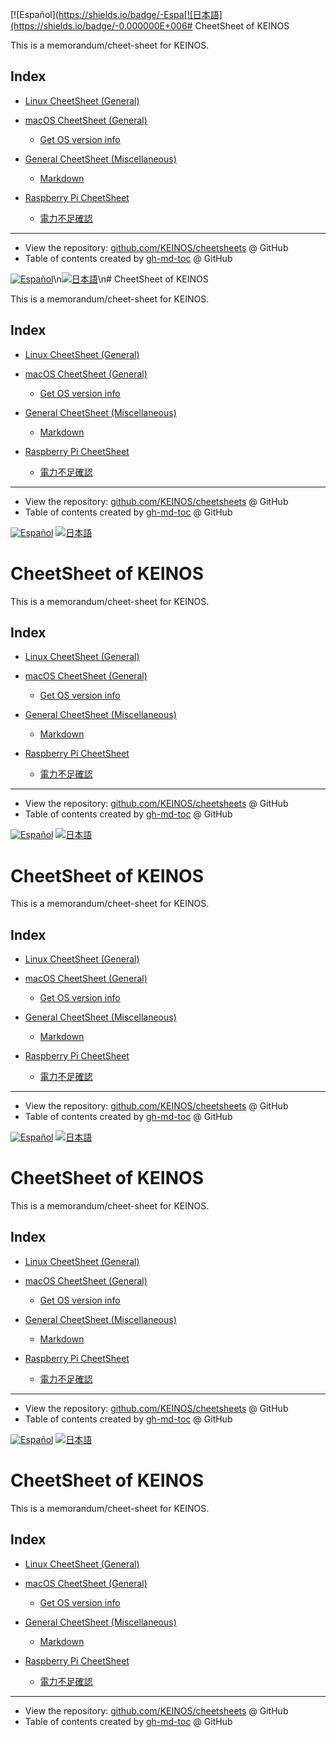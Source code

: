 <!-- Code generated using /.github/gen-index.sh; DO NOT EDIT. -->
[![Español](https://shields.io/badge/-Espa[![日本語](https://shields.io/badge/-0.000000E+006# CheetSheet of KEINOS

This is a memorandum/cheet-sheet for KEINOS.

## Index

* [Linux CheetSheet (General)](./cheetsheets/linux-general.md#linux-cheetsheet-general)

* [macOS CheetSheet (General)](./cheetsheets/macos-general.md#macos-cheetsheet-general)
  * [Get OS version info](./cheetsheets/macos-general.md#get-os-version-info)

* [General CheetSheet (Miscellaneous)](./cheetsheets/miscellaneous.md#general-cheetsheet-miscellaneous)
  * [Markdown](./cheetsheets/miscellaneous.md#markdown)

* [Raspberry Pi CheetSheet](./cheetsheets/raspberrypi.md#raspberry-pi-cheetsheet)
  * [電力不足確認](./cheetsheets/raspberrypi.md#電力不足確認)

---

* View the repository: [github.com/KEINOS/cheetsheets](https://github.com/KEINOS/cheetsheet) @ GitHub
* Table of contents created by [gh-md-toc](https://github.com/ekalinin/github-markdown-toc.go) @ GitHub
<!-- Code generated using /.github/gen-index.sh; DO NOT EDIT. -->
[![Español](https://shields.io/badge/-Espa%C3%B1ol-informational)](https://keinos-github-io.translate.goog/cheetsheet/?_x_tr_sl=en&_x_tr_tl=es&_x_tr_hl=es "Leer en español")\n[![日本語](https://shields.io/badge/-%E6%97%A5%E6%9C%AC%E8%AA%9E-informational)](https://keinos-github-io.translate.goog/cheetsheet/?_x_tr_sl=en&_x_tr_tl=es&_x_tr_hl=es "日本語で読む")\n# CheetSheet of KEINOS

This is a memorandum/cheet-sheet for KEINOS.

## Index

* [Linux CheetSheet (General)](./cheetsheets/linux-general.md#linux-cheetsheet-general)

* [macOS CheetSheet (General)](./cheetsheets/macos-general.md#macos-cheetsheet-general)
  * [Get OS version info](./cheetsheets/macos-general.md#get-os-version-info)

* [General CheetSheet (Miscellaneous)](./cheetsheets/miscellaneous.md#general-cheetsheet-miscellaneous)
  * [Markdown](./cheetsheets/miscellaneous.md#markdown)

* [Raspberry Pi CheetSheet](./cheetsheets/raspberrypi.md#raspberry-pi-cheetsheet)
  * [電力不足確認](./cheetsheets/raspberrypi.md#電力不足確認)

---

* View the repository: [github.com/KEINOS/cheetsheets](https://github.com/KEINOS/cheetsheet) @ GitHub
* Table of contents created by [gh-md-toc](https://github.com/ekalinin/github-markdown-toc.go) @ GitHub
<!-- Code generated using /.github/gen-index.sh; DO NOT EDIT. -->

[![Español](https://shields.io/badge/-Espa%C3%B1ol-informational)](https://keinos-github-io.translate.goog/cheetsheet/?_x_tr_sl=en&_x_tr_tl=es&_x_tr_hl=es "Leer en español")
[![日本語](https://shields.io/badge/-%E6%97%A5%E6%9C%AC%E8%AA%9E-informational)](https://keinos-github-io.translate.goog/cheetsheet/?_x_tr_sl=en&_x_tr_tl=es&_x_tr_hl=es "日本語で読む")
# CheetSheet of KEINOS

This is a memorandum/cheet-sheet for KEINOS.

## Index

* [Linux CheetSheet (General)](./cheetsheets/linux-general.md#linux-cheetsheet-general)

* [macOS CheetSheet (General)](./cheetsheets/macos-general.md#macos-cheetsheet-general)
  * [Get OS version info](./cheetsheets/macos-general.md#get-os-version-info)

* [General CheetSheet (Miscellaneous)](./cheetsheets/miscellaneous.md#general-cheetsheet-miscellaneous)
  * [Markdown](./cheetsheets/miscellaneous.md#markdown)

* [Raspberry Pi CheetSheet](./cheetsheets/raspberrypi.md#raspberry-pi-cheetsheet)
  * [電力不足確認](./cheetsheets/raspberrypi.md#電力不足確認)

---

* View the repository: [github.com/KEINOS/cheetsheets](https://github.com/KEINOS/cheetsheet) @ GitHub
* Table of contents created by [gh-md-toc](https://github.com/ekalinin/github-markdown-toc.go) @ GitHub
<!-- Code generated using /.github/gen-index.sh; DO NOT EDIT. -->

[![Español](https://shields.io/badge/-Espa%C3%B1ol-informational)](https://keinos-github-io.translate.goog/cheetsheet/?_x_tr_sl=en&_x_tr_tl=es&_x_tr_hl=es "Leer en español")
[![日本語](https://shields.io/badge/-%E6%97%A5%E6%9C%AC%E8%AA%9E-informational)](https://keinos-github-io.translate.goog/cheetsheet/?_x_tr_sl=en&_x_tr_tl=es&_x_tr_hl=es "日本語で読む")

# CheetSheet of KEINOS

This is a memorandum/cheet-sheet for KEINOS.

## Index

* [Linux CheetSheet (General)](./cheetsheets/linux-general.md#linux-cheetsheet-general)

* [macOS CheetSheet (General)](./cheetsheets/macos-general.md#macos-cheetsheet-general)
  * [Get OS version info](./cheetsheets/macos-general.md#get-os-version-info)

* [General CheetSheet (Miscellaneous)](./cheetsheets/miscellaneous.md#general-cheetsheet-miscellaneous)
  * [Markdown](./cheetsheets/miscellaneous.md#markdown)

* [Raspberry Pi CheetSheet](./cheetsheets/raspberrypi.md#raspberry-pi-cheetsheet)
  * [電力不足確認](./cheetsheets/raspberrypi.md#電力不足確認)

---

* View the repository: [github.com/KEINOS/cheetsheets](https://github.com/KEINOS/cheetsheet) @ GitHub
* Table of contents created by [gh-md-toc](https://github.com/ekalinin/github-markdown-toc.go) @ GitHub
<!-- Code generated using /.github/gen-index.sh; DO NOT EDIT. -->

[![Español](https://shields.io/badge/-Espa%C3%B1ol-informational)](https://keinos-github-io.translate.goog/cheetsheet/?_x_tr_sl=en&_x_tr_tl=es&_x_tr_hl=es "Leer en español")
[![日本語](https://shields.io/badge/-%E6%97%A5%E6%9C%AC%E8%AA%9E-informational)](https://keinos-github-io.translate.goog/cheetsheet/?_x_tr_sl=en&_x_tr_tl=ja&_x_tr_hl=ja "日本語で読む")

# CheetSheet of KEINOS

This is a memorandum/cheet-sheet for KEINOS.

## Index

* [Linux CheetSheet (General)](./cheetsheets/linux-general.md#linux-cheetsheet-general)

* [macOS CheetSheet (General)](./cheetsheets/macos-general.md#macos-cheetsheet-general)
  * [Get OS version info](./cheetsheets/macos-general.md#get-os-version-info)

* [General CheetSheet (Miscellaneous)](./cheetsheets/miscellaneous.md#general-cheetsheet-miscellaneous)
  * [Markdown](./cheetsheets/miscellaneous.md#markdown)

* [Raspberry Pi CheetSheet](./cheetsheets/raspberrypi.md#raspberry-pi-cheetsheet)
  * [電力不足確認](./cheetsheets/raspberrypi.md#電力不足確認)

---

* View the repository: [github.com/KEINOS/cheetsheets](https://github.com/KEINOS/cheetsheet) @ GitHub
* Table of contents created by [gh-md-toc](https://github.com/ekalinin/github-markdown-toc.go) @ GitHub
<!-- Code generated using /.github/gen-index.sh; DO NOT EDIT. -->

[![Español](https://shields.io/badge/-Espa%C3%B1ol-informational)](https://keinos-github-io.translate.goog/cheetsheet/?_x_tr_sl=en&_x_tr_tl=es&_x_tr_hl=es "Leer en español")
[![日本語](https://shields.io/badge/-%E6%97%A5%E6%9C%AC%E8%AA%9E-informational)](https://keinos-github-io.translate.goog/cheetsheet/?_x_tr_sl=en&_x_tr_tl=ja&_x_tr_hl=ja "日本語で読む")

# CheetSheet of KEINOS

This is a memorandum/cheet-sheet for KEINOS.

## Index

* [Linux CheetSheet (General)](./cheetsheets/linux-general.md#linux-cheetsheet-general)

* [macOS CheetSheet (General)](./cheetsheets/macos-general.md#macos-cheetsheet-general)
  * [Get OS version info](./cheetsheets/macos-general.md#get-os-version-info)

* [General CheetSheet (Miscellaneous)](./cheetsheets/miscellaneous.md#general-cheetsheet-miscellaneous)
  * [Markdown](./cheetsheets/miscellaneous.md#markdown)

* [Raspberry Pi CheetSheet](./cheetsheets/raspberrypi.md#raspberry-pi-cheetsheet)
  * [電力不足確認](./cheetsheets/raspberrypi.md#電力不足確認)

---

* View the repository: [github.com/KEINOS/cheetsheets](https://github.com/KEINOS/cheetsheet) @ GitHub
* Table of contents created by [gh-md-toc](https://github.com/ekalinin/github-markdown-toc.go) @ GitHub
